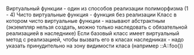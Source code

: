 Виртуальный функции - один из способов реализации полиморфизма (1 - 4)
Чисто виртуальные функция - функция без реализации
Класс в котором чисто виртуальные функции - называют абстрактным (экземпляр нельзя создать, можно только наследовать c обязательной реализацией в наследнике)
Если базовый класс имеет виртуальный метод с реализацией, чтобы вызвать его в класах наследниках - надо указать принудительно на зону видимости класа (например ::A::foo())